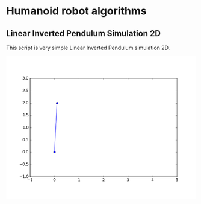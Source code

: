 # Humanoid robot algorithms

## Linear Inverted Pendulum Simulation 2D

This script is very simple Linear Inverted Pendulum simulation 2D.

![lip2d](lin_inv_pend_2d/lip2d.gif)
